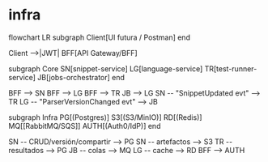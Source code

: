 # infra

flowchart LR
  subgraph Client[UI futura / Postman]
  end

  Client -->|JWT| BFF[API Gateway/BFF]

  subgraph Core
    SN[snippet-service]
    LG[language-service]
    TR[test-runner-service]
    JB[jobs-orchestrator]
  end

  BFF --> SN
  BFF --> LG
  BFF --> TR
  JB --> LG
  SN -- "SnippetUpdated evt" --> TR
  LG -- "ParserVersionChanged evt" --> JB

  subgraph Infra
    PG[(Postgres)]
    S3[(S3/MinIO)]
    RD[(Redis)]
    MQ[[RabbitMQ/SQS]]
    AUTH[(Auth0/IdP)]
  end

  SN -- CRUD/versión/compartir --> PG
  SN -- artefactos --> S3
  TR -- resultados --> PG
  JB -- colas --> MQ
  LG -- cache --> RD
  BFF --> AUTH
